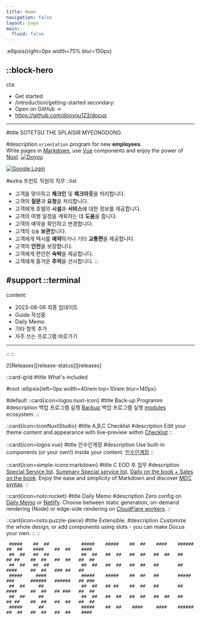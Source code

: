 ```yaml
---
title: Home
navigation: false
layout: page
main:
  fluid: false
---
```


:ellipsis{right=0px width=75% blur=150px}

::block-hero
---
cta:
  - Get started
  - /introduction/getting-started
secondary:
  - Open on GitHub →
  - https://github.com/dooyou123/docus
---

#title
SOTETSU THE SPLAISIR MYEONGDONG 

#description
`orientation` program for new **employees**.<br/>
Write pages in [Markdown](https://content.nuxtjs.org), use [Vue](https://vuejs.org) components and enjoy the power of [Nuxt](https://nuxt.com). [![Doyou](https://cdn.rawgit.com/sindresorhus/awesome/d7305f38d29fed78fa85652e3a63e154dd8e8829/media/badge.svg)](https://github.com/dooyou123/docus)

[![Google Login](https://developers.google.com/identity/images/btn_google_signin_dark_normal_web.png)](https://accounts.google.com/o/oauth2/auth?client_id=963587908042-rej6j10mggokc53pcl189043ehcrl4kp.apps.googleusercontent.com&redirect_uri=/introduction/getting-started&response_type=code)

#extra
  프런트 직원의 직무
  ::list
  - 고객을 맞이하고 **체크인** 및 **체크아웃**을 처리합니다.
  - 고객의 **질문**과 **요청**을 처리합니다.
  - 고객에게 호텔의 **시설**과 **서비스**에 대한 정보를 제공합니다.
  - 고객의 여행 일정을 계획하는 데 **도움**을 줍니다.
  - 고객의 예약을 확인하고 변경합니다.
  - 고객의 `짐을` **보관**합니다.
  - 고객에게 택시를 **예약**하거나 기타 **교통편**을 제공합니다.
  - 고객의 **안전**을 보장합니다.
  - 고객에게 편안한 **숙박**을 제공합니다.
  - 고객에게 즐거운 **추억**을 선사합니다.
  ::

#support
  ::terminal
  ---
  content:
  - 2023-08-06 최종 업데이트
  - Guide 작성중
  - Daily Memo
  - 기타 항목 추가
  - 자주 쓰는 프로그램 바로가기
  ---
  ::
::

[![Releases][release-status]][releases]

::card-grid
#title
What's included

#root
:ellipsis{left=0px width=40rem top=10rem blur=140px}

#default
  ::card{icon=logos:nuxt-icon}
  #title
  Back-up Programm
  #description
  백업 프로그램 실행 <a href="localexplorer:Z:\THE SPLAISIR SEOUL MYEONG-DONG\1. Sotetsu Operations\1. FRONT\10. Staff\Bruce Kang\FD\backupreport.exe">Backup</a>
  백업 프로그램 실행 [modules](https://modules.nuxtjs.org) ecosystem.
  ::


  ::card{icon=IconNuxtStudio}
  #title
  A,B,C Checklist
  #description
  Edit your theme content and appearance with live-preview within <a href="localexplorer:Z:\THE SPLAISIR SEOUL MYEONG-DONG\1. Sotetsu Operations\1. FRONT\2. Shift Check List">Checklist</a>
  ::

  ::card{icon=logos:vue}
  #title
  인수인계장
  #description
  Use built-in components (or your own!) inside your content.
  [인수인계장](https://docs.google.com/spreadsheets/d/1y3SvH2EO91FEE-hZ_hScDJAaIgDg5MUgd_PoxpKqWqQ/edit?usp=sharing)
  ::

  ::card{icon=simple-icons:markdown}
  #title
  C EOD 후 업무
  #description
  [Special Service list](https://content.nuxtjs.org/guide/writing/mdc).
  [Summary Special service list](https://content.nuxtjs.org/guide/writing/mdc).
  [Daily on the book + Sales on the book](https://content.nuxtjs.org/guide/writing/mdc).
  Enjoy the ease and simplicity of Markdown and discover [MDC syntax](https://content.nuxtjs.org/guide/writing/mdc).
  ::

  ::card{icon=noto:rocket}
  #title
  Daily Memo
  #description
  Zero config on [Daily Memo](https://mdtodo.netlify.app/#/) or [Netlify](https://netlify.com). Choose between static generation, on-demand rendering (Node) or edge-side rendering on [CloudFlare workers](https://workers.cloudflare.com).
  ::

  ::card{icon=noto:puzzle-piece}
  #title
  Extensible.
  #description
  Customize the whole design, or add components using slots - you can make Docus your own.
  ::
::

``` 
 #####    ##  ##            #####    #####    ##  ##    ####    ######            ##  ##    ####    ##  ##    ####   
 ##  ##   ##  ##            ##  ##   ##  ##   ##  ##   ##  ##   ##                ## ##    ##  ##   ##  ##   ##  ##  
 ##  ##   ##  ##            ##  ##   ##  ##   ##  ##   ##       ##                ####     ##  ##   ### ##   ##      
 #####     ####             #####    #####    ##  ##   ##       #####             ###      ######   ######   ## ###  
 ##  ##     ##              ##  ##   ## ##    ##  ##   ##       ##                ####     ##  ##   ## ###   ##  ##  
 ##  ##     ##              ##  ##   ##  ##   ##  ##   ##  ##   ##                ## ##    ##  ##   ##  ##   ##  ##  
 #####      ##              #####    ##  ##    ####     ####    ######            ##  ##   ##  ##   ##  ##    ####   
 ```

